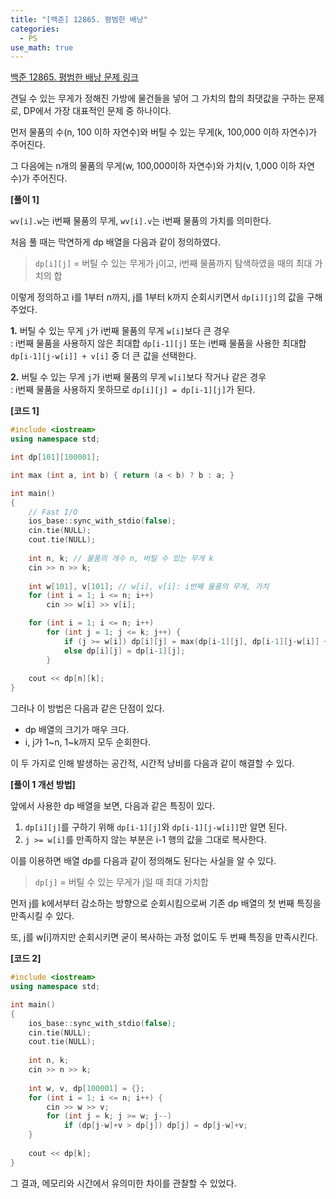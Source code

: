 ```yaml
---
title: "[백준] 12865. 평범한 배낭"
categories:
  - PS
use_math: true
---
```


[백준 12865. 평범한 배낭 문제 링크](https://www.acmicpc.net/problem/12865)

견딜 수 있는 무게가 정해진 가방에 물건들을 넣어 그 가치의 합의 최댓값을 구하는 문제로, DP에서 가장 대표적인 문제 중 하나이다.

먼저 물품의 수(n, 100 이하 자연수)와 버틸 수 있는 무게(k, 100,000 이하 자연수)가 주어진다.

그 다음에는 n개의 물품의 무게(w, 100,000이하  자연수)와 가치(v, 1,000 이하 자연수)가 주어진다.

**[풀이 1]**

`wv[i].w`는 i번째 물품의 무게, `wv[i].v`는 i번째 물품의 가치를 의미한다.

처음 풀 때는 막연하게 dp 배열을 다음과 같이 정의하였다.
> `dp[i][j]` = 버틸 수 있는 무게가 j이고, i번째 물품까지 탐색하였을 때의 최대 가치의 합

이렇게 정의하고 i를 1부터 n까지, j를 1부터 k까지 순회시키면서 `dp[i][j]`의 값을 구해주었다.

**1.** 버틸 수 있는 무게 `j`가 i번째 물품의 무게 `w[i]`보다 큰 경우  
: i번째 물품을 사용하지 않은 최대합 `dp[i-1][j]` 또는 i번째 물품을 사용한 최대합 `dp[i-1][j-w[i]] + v[i]` 중 더 큰 값을 선택한다.

**2.** 버틸 수 있는 무게 `j`가 i번째 물품의 무게 `w[i]`보다 작거나 같은 경우  
: i번째 물품을 사용하지 못하므로 `dp[i][j] = dp[i-1][j]`가 된다.

**[코드 1]**
```cpp
#include <iostream>
using namespace std;

int dp[101][100001];

int max (int a, int b) { return (a < b) ? b : a; }

int main()
{
    // Fast I/O
    ios_base::sync_with_stdio(false);
    cin.tie(NULL);
    cout.tie(NULL);
    
    int n, k; // 물품의 개수 n, 버틸 수 있는 무게 k
    cin >> n >> k;
    
    int w[101], v[101]; // w[i], v[i]: i번째 물품의 무게, 가치
    for (int i = 1; i <= n; i++)
        cin >> w[i] >> v[i];

    for (int i = 1; i <= n; i++)
        for (int j = 1; j <= k; j++) {
            if (j >= w[i]) dp[i][j] = max(dp[i-1][j], dp[i-1][j-w[i]] + v[i]);
            else dp[i][j] = dp[i-1][j];
        }
    
    cout << dp[n][k];
}
```

그러나 이 방법은 다음과 같은 단점이 있다.
- dp 배열의 크기가 매우 크다.
- i, j가 1~n, 1~k까지 모두 순회한다.

이 두 가지로 인해 발생하는 공간적, 시간적 낭비를 다음과 같이 해결할 수 있다.

**[풀이 1 개선 방법]**

앞에서 사용한 dp 배열을 보면, 다음과 같은 특징이 있다.
1. `dp[i][j]`를 구하기 위해 `dp[i-1][j]`와 `dp[i-1][j-w[i]]`만 알면 된다.
2. `j >= w[i]`를 만족하지 않는 부분은 i-1 행의 값을 그대로 복사한다.

이를 이용하면 배열 dp를 다음과 같이 정의해도 된다는 사실을 알 수 있다.
> `dp[j]` = 버틸 수 있는 무게가 j일 때 최대 가치합

먼저 j를 k에서부터 감소하는 방향으로 순회시킴으로써 기존 dp 배열의 첫 번째 특징을 만족시킬 수 있다.

또, j를 w[i]까지만 순회시키면 굳이 복사하는 과정 없이도 두 번째 특징을 만족시킨다.

**[코드 2]**
```cpp
#include <iostream>
using namespace std;

int main()
{
    ios_base::sync_with_stdio(false);
    cin.tie(NULL);
    cout.tie(NULL);
    
    int n, k;
    cin >> n >> k;
    
    int w, v, dp[100001] = {};
    for (int i = 1; i <= n; i++) {
        cin >> w >> v;
        for (int j = k; j >= w; j--)
            if (dp[j-w]+v > dp[j]) dp[j] = dp[j-w]+v;
    }
    
    cout << dp[k];
}
```

그 결과, 메모리와 시간에서 유의미한 차이를 관찰할 수 있었다.
